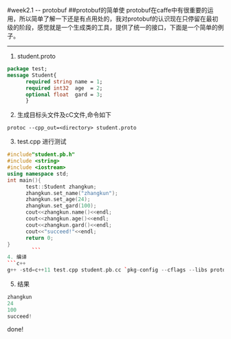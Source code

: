 #week2.1 -- protobuf
##protobuf的简单使
protobuf在caffe中有很重要的运用，所以简单了解一下还是有点用处的，我对protobuf的认识现在只停留在最初级的阶段，感觉就是一个生成类的工具，提供了统一的接口，下面是一个简单的例子。	

---

1. student.proto 
```proto
package test;
message Student{
      required string name = 1;
      required int32  age  = 2;
      optional float  gard = 3;
	  }
```
2. 生成目标头文件及cC文件,命令如下
```shell
protoc --cpp_out=<directory> student.proto
```
3. test.cpp 进行测试
```c++
#include"student.pb.h"
#include <string>
#include <iostream>
using namespace std;
int main(){
      test::Student zhangkun;
      zhangkun.set_name("zhangkun");
      zhangkun.set_age(24);
      zhangkun.set_gard(100);
      cout<<zhangkun.name()<<endl;
      cout<<zhangkun.age()<<endl;
      cout<<zhangkun.gard()<<endl;
      cout<<"succeed!"<<endl;
      return 0;
}
		```
4. 编译
```c++
g++ -std=c++11 test.cpp student.pb.cc `pkg-config --cflags --libs protobuf` -o <binary>
```
5. 结果
```c++
zhangkun
24
100
succeed!
```

done!





